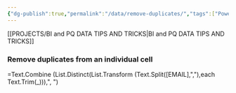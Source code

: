 ```yaml
---
{"dg-publish":true,"permalink":"/data/remove-duplicates/","tags":["Power_query","Data"],"noteIcon":""}
---
```


[[PROJECTS/BI and PQ DATA TIPS AND TRICKS\|BI and PQ DATA TIPS AND TRICKS]]

### Remove duplicates from an individual cell


=Text.Combine (List.Distinct(List.Transform (Text.Split([EMAIL],","),each Text.Trim(_))),", ")